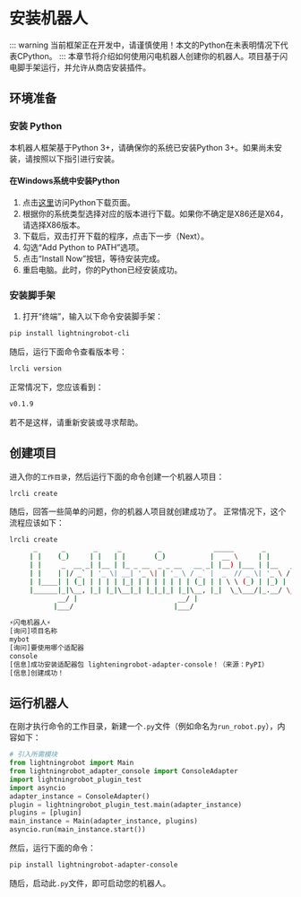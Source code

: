 # 安装机器人
::: warning
当前框架正在开发中，请谨慎使用！本文的Python在未表明情况下代表CPython。
:::
本章节将介绍如何使用闪电机器人创建你的机器人。项目基于闪电脚手架运行，并允许从商店安装插件。

## 环境准备
### 安装 Python
本机器人框架基于Python 3+，请确保你的系统已安装Python 3+。如果尚未安装，请按照以下指引进行安装。
#### 在Windows系统中安装Python
1. 点击[这里](https://www.python.org/downloads/release/python-3130a4/)访问Python下载页面。
2. 根据你的系统类型选择对应的版本进行下载。如果你不确定是X86还是X64，请选择X86版本。
3. 下载后，双击打开下载的程序，点击下一步（Next）。
4. 勾选“Add Python to PATH”选项。
5. 点击“Install Now”按钮，等待安装完成。
6. 重启电脑。此时，你的Python已经安装成功。

### 安装脚手架
1. 打开“终端”，输入以下命令安装脚手架：
```bash
pip install lightningrobot-cli
```
随后，运行下面命令查看版本号：
```bash
lrcli version
```
正常情况下，您应该看到：
```bash
v0.1.9
```
若不是这样，请重新安装或寻求帮助。
## 创建项目
进入你的`工作目录`，然后运行下面的命令创建一个机器人项目：
```bash
lrcli create
```
随后，回答一些简单的问题，你的机器人项目就创建成功了。
正常情况下，这个流程应该如下：
```bash
lrcli create
      _      _       _     _         _             _____       _           _
     | |    (_)     | |   | |       (_)           |  __ \     | |         | |
     | |     _  __ _| |__ | |_ _ __  _ _ __   __ _| |__) |___ | |__   ___ | |_
     | |    | |/ _` | '_ \| __| '_ \| | '_ \ / _` |  _  // _ \| '_ \ / _ \| __|
     | |____| | (_| | | | | |_| | | | | | | | (_| | | \ \ (_) | |_) | (_) | |_
     |______|_|\__, |_| |_|\__|_| |_|_|_| |_|\__, |_|  \_\___/|_.__/ \___/ \__|
            __/ |                         __/ |
           |___/                         |___/

⚡闪电机器人⚡
[询问]项目名称
mybot
[询问]要使用哪个适配器
console
[信息]成功安装适配器包 lighteningrobot-adapter-console！（来源：PyPI）
[信息]创建成功！
```
## 运行机器人
在刚才执行命令的工作目录，新建一个`.py`文件（例如命名为`run_robot.py`），内容如下：
```python
# 引入所需模块
from lightningrobot import Main
from lightningrobot_adapter_console import ConsoleAdapter
import lightningrobot_plugin_test
import asyncio
adapter_instance = ConsoleAdapter()
plugin = lightningrobot_plugin_test.main(adapter_instance)
plugins = [plugin]
main_instance = Main(adapter_instance, plugins)
asyncio.run(main_instance.start())
```
然后，运行下面的命令：
```bash
pip install lightningrobot-adapter-console
```
随后，启动此`.py`文件，即可启动您的机器人。